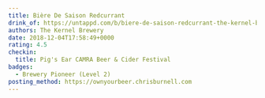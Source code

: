 ```yaml
---
title: Bière De Saison Redcurrant
drink_of: https://untappd.com/b/biere-de-saison-redcurrant-the-kernel-brewery/2931023
authors: The Kernel Brewery
date: 2018-12-04T17:58:49+0000
rating: 4.5
checkin:
  title: Pig's Ear CAMRA Beer & Cider Festival
badges:
  - Brewery Pioneer (Level 2)
posting_method: https://ownyourbeer.chrisburnell.com
---
```

